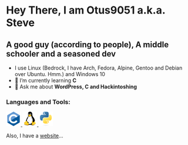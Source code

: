 # Hey There, I am Otus9051 a.k.a. Steve
## A good guy (according to people), A middle schooler and a seasoned dev
- I use Linux (Bedrock, I have Arch, Fedora, Alpine, Gentoo and Debian over Ubuntu. Hmm.) and Windows 10
- 🌱 I’m currently learning **C**
- 💬 Ask me about **WordPress, C and Hackintoshing**


<h3 align="left">Languages and Tools:</h3>
<p align="left"> <a href="https://www.cprogramming.com/" target="_blank"> <img src="https://raw.githubusercontent.com/devicons/devicon/master/icons/c/c-original.svg" alt="c" width="40" height="40"/> </a> <a href="https://www.linux.org/" target="_blank"> <img src="https://raw.githubusercontent.com/devicons/devicon/master/icons/linux/linux-original.svg" alt="linux" width="40" height="40"/> </a> <a href="https://www.python.org" target="_blank"> <img src="https://raw.githubusercontent.com/devicons/devicon/master/icons/python/python-original.svg" alt="python" width="40" height="40"/> </a> </p>

Also, I have a [website](https://otus9051.github.io)... 
